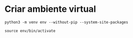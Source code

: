 # Criar ambiente virtual

```
python3 -m venv env --without-pip --system-site-packages

source env/bin/activate

```
